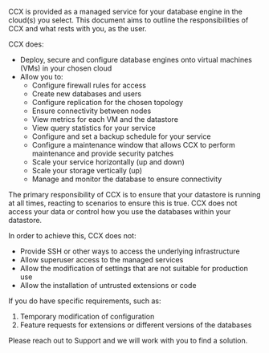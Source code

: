 CCX is provided as a managed service for your database engine in the cloud(s) you select. This document aims to outline the responsibilities of CCX and what rests with you, as the user.

CCX does:
- Deploy, secure and configure database engines onto virtual machines (VMs) in your chosen cloud
- Allow you to:
  - Configure firewall rules for access
  - Create new databases and users
  - Configure replication for the chosen topology
  - Ensure connectivity between nodes
  - View metrics for each VM and the datastore
  - View query statistics for your service
  - Configure and set a backup schedule for your service
  - Configure a maintenance window that allows CCX to perform maintenance and provide security patches
  - Scale your service horizontally (up and down)
  - Scale your storage vertically (up)
  - Manage and monitor the database to ensure connectivity

The primary responsibility of CCX is to ensure that your datastore is running at all times, reacting to scenarios to ensure this is true. CCX does not access your data or control how you use the databases within your datastore.

In order to achieve this, CCX does not:
  - Provide SSH or other ways to access the underlying infrastructure
  - Allow superuser access to the managed services
  - Allow the modification of settings that are not suitable for production use
  - Allow the installation of untrusted extensions or code


If you do have specific requirements, such as:
1. Temporary modification of configuration
2. Feature requests for extensions or different versions of the databases

Please reach out to Support and we will work with you to find a solution.